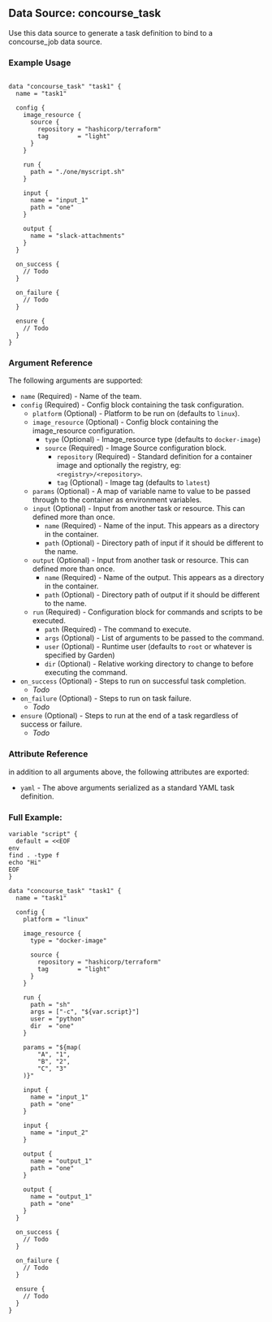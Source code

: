 ## Data Source: concourse_task

Use this data source to generate a task definition to bind to a concourse_job data source.

### Example Usage

```hcl

data "concourse_task" "task1" {
  name = "task1"

  config {
    image_resource {
      source {
        repository = "hashicorp/terraform"
        tag        = "light"
      }
    }

    run {
      path = "./one/myscript.sh"
    }

    input {
      name = "input_1"
      path = "one"
    }

    output {
      name = "slack-attachments"
    }
  }

  on_success {
    // Todo
  }

  on_failure {
    // Todo
  }

  ensure {
    // Todo
  }
}

```

### Argument Reference

The following arguments are supported:

* `name` (Required) - Name of the team.
* `config` (Required) - Config block containing the task configuration.
  * `platform` (Optional) - Platform to be run on (defaults to `linux`).
  * `image_resource` (Optional) - Config block containing the image_resource configuration.
    * `type` (Optional) - Image_resource type (defaults to `docker-image`)
    * `source` (Required) - Image Source configuration block.
      * `repository` (Required) - Standard definition for a container image and optionally the registry, eg: `<registry>/<repository>`.
      * `tag` (Optional) - Image tag (defaults to `latest`)
  * `params` (Optional) - A map of variable name to value to be passed through to the container as environment variables.
  * `input` (Optional) - Input from another task or resource. This can defined more than once.
    * `name` (Required) - Name of the input. This appears as a directory in the container.
    * `path` (Optional) - Directory path of input if it should be different to the name.
  * `output` (Optional) - Input from another task or resource. This can defined more than once.
    * `name` (Required) - Name of the output. This appears as a directory in the container.
    * `path` (Optional) - Directory path of output if it should be different to the name.
  * `run` (Required) - Configuration block for commands and scripts to be executed.
    * `path` (Required) - The command to execute.
    * `args` (Optional) - List of arguments to be passed to the command.
    * `user` (Optional) - Runtime user (defaults to `root` or whatever is specified by Garden)
    * `dir` (Optional) - Relative working directory to change to before executing the command.
* `on_success` (Optional) - Steps to run on successful task completion.
  * _Todo_
* `on_failure` (Optional) - Steps to run on task failure.
  * _Todo_
* `ensure` (Optional) - Steps to run at the end of a task regardless of success or failure.
  * _Todo_

### Attribute Reference

in addition to all arguments above, the following attributes are exported:

* `yaml` - The above arguments serialized as a standard YAML task definition.

### Full Example:
```hcl
variable "script" {
  default = <<EOF
env
find . -type f
echo "Hi"
EOF
}

data "concourse_task" "task1" {
  name = "task1"

  config {
    platform = "linux"

    image_resource {
      type = "docker-image"

      source {
        repository = "hashicorp/terraform"
        tag        = "light"
      }
    }

    run {
      path = "sh"
      args = ["-c", "${var.script}"]
      user = "python"
      dir  = "one"
    }

    params = "${map(
        "A", "1",
        "B", "2",
        "C", "3"
    )}"

    input {
      name = "input_1"
      path = "one"
    }

    input {
      name = "input_2"
    }

    output {
      name = "output_1"
      path = "one"
    }

    output {
      name = "output_1"
      path = "one"
    }
  }

  on_success {
    // Todo
  }

  on_failure {
    // Todo
  }

  ensure {
    // Todo
  }
}

```
